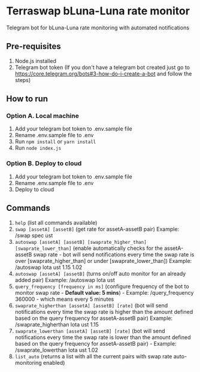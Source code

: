 # Terraswap bLuna-Luna rate monitor
Telegram bot for bLuna-Luna rate monitoring with automated notifications

## Pre-requisites
1. Node.js installed
2. Telegram bot token (If you don't have a telegram bot created just go to https://core.telegram.org/bots#3-how-do-i-create-a-bot and follow the steps)

## How to run

### Option A. Local machine
1. Add your telegram bot token to .env.sample file 
2. Rename .env.sample file to .env
2. Run `npm install` or `yarn install`
3. Run `node index.js`

### Option B. Deploy to cloud
1. Add your telegram bot token to .env.sample file 
2. Rename .env.sample file to .env
3. Deploy to cloud

## Commands
1. `help` (list all commands available)
2. `swap [assetA] [assetB]` (get rate for assetA-assetB pair) Example: /swap spec ust
3. `autoswap [assetA] [assetB] [swaprate_higher_than] [swaprate_lower_than]` (enable automatically checks for the assetA-assetB swap rate - bot will send notifications every time the swap rate is over [swaprate_higher_than] or under [swaprate_lower_than])  Example: /autoswap lota ust 1.15 1.02
4. `autoswap [assetA] [assetB]` (turns on/off auto monitor for an already added pair) Example: /autoswap lota ust
5. `query_frequency [frequency in ms]` (configure frequency of the bot to monitor swap rate - **Default value: 5 mins**) - Example: /query_frequency 360000 - which means every 5 minutes
6. `swaprate_higherthan [assetA] [assetB] [rate]` (bot will send notifications every time the swap rate is higher than the amount defined based on the query frequency for assetA-assetB pair) Example: /swaprate_higherthan lota ust 1.15
7. `swaprate_lowerthan [assetA] [assetB] [rate]` (bot will send notifications every time the swap rate is lower than the amount defined based on the query frequency for assetA-assetB pair) - Example: /swaprate_lowerthan lota ust 1.02
8. `list_auto` (returns a list with all the current pairs with swap rate auto-monitoring enabled)
